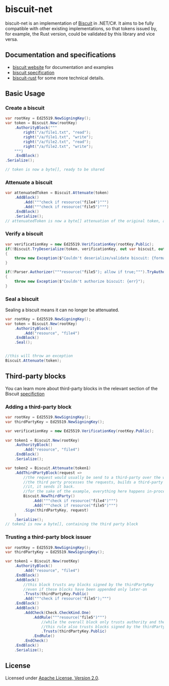
# biscuit-net

biscuit-net is an implementation of [Biscuit](https://github.com/biscuit-auth/biscuit) in .NET/C#. It aims to be fully compatible with other existing implementations, so that tokens issued by, for example, the Rust version, could be validated by this library and vice versa.

## Documentation and specifications

- [biscuit website](https://www.biscuitsec.org) for documentation and examples
- [biscuit specification](https://github.com/biscuit-auth/biscuit)
- [biscuit-rust](https://github.com/biscuit-auth/biscuit-rust) for some more technical details.

## Basic Usage

### Create a biscuit
```csharp
var rootKey = Ed25519.NewSigningKey();
var token = Biscuit.New(rootKey)
    .AuthorityBlock("""
        right("/a/file1.txt", "read");
        right("/a/file1.txt", "write");
        right("/a/file2.txt", "read");
        right("/a/file2.txt", "write");
    """)
    .EndBlock()
.Serialize();

// token is now a byte[], ready to be shared
```

### Attenuate a biscuit
```csharp
var attenuatedToken = Biscuit.Attenuate(token)
    .AddBlock()
        .Add("""check if resource("file4")""")
        .Add("""check if resource("file5")""")
    .EndBlock()
    .Serialize();
// attenuatedToken is now a byte[] attenuation of the original token, and ready to be shared
```

### Verify a biscuit
```csharp
var verificationKey = new Ed25519.VerificationKey(rootKey.Public);
if(!Biscuit.TryDeserialize(token, verificationKey, out var biscuit, out var formatErr))
{
    throw new Exception($"Couldn't deserialize/validate biscuit: {formatErr}");
}

if(!Parser.Authorizer("""resource("file5"); allow if true;""").TryAuthorize(biscuit, out err))
{
    throw new Exception($"Couldn't authorize biscuit: {err}");
}
```

### Seal a biscuit

Sealing a biscuit means it can no longer be attenuated. 

```csharp
var rootKey = Ed25519.NewSigningKey();        
var token = Biscuit.New(rootKey)
    .AuthorityBlock()
        .Add("resource", "file4")
    .EndBlock()
    .Seal();


//this will throw an exception
Biscuit.Attenuate(token);
```

## Third-party blocks

You can learn more about third-party blocks in the relevant section of the Biscuit [specifiction](https://github.com/biscuit-auth/biscuit/blob/master/SPECIFICATIONS.md#appending-a-third-party-block)

### Adding a third-party block

```csharp
var rootKey = Ed25519.NewSigningKey();
var thirdPartyKey = Ed25519.NewSigningKey();

var verificationKey = new Ed25519.VerificationKey(rootKey.Public);        
        
var token1 = Biscuit.New(rootKey)
    .AuthorityBlock()
        .Add("resource", "file4")
    .EndBlock()
    .Serialize();

var token2 = Biscuit.Attenuate(token1)
    .AddThirdPartyBlock(request => 
        //the request would usually be send to a third-party over the wire
        //the third party processes the requests, builds a third-party block, signs
        //it, it sends it back.
        //for the sake of the example, everything here happens in-process
        Biscuit.NewThirdParty()
            .Add("""check if resource("file4")""")
            .Add("""check if resource("file5")""")
        .Sign(thirdPartyKey, request)
    )
    .Serialize();
// token2 is now a byte[], containing the third party block
```

### Trusting a third-party block issuer

```csharp
var rootKey = Ed25519.NewSigningKey();
var thirdPartyKey = Ed25519.NewSigningKey();

var token1 = Biscuit.New(rootKey)
    .AuthorityBlock()
        .Add("resource", "file4")                
    .EndBlock()
    .AddBlock()
        //this block trusts any blocks signed by the thirdPartyKey
        //even if these blocks have been appended only later-on 
        .Trusts(thirdPartyKey.Public)
        .Add("""check if resource("file5");""")
    .EndBlock()
    .AddBlock()                
        .AddCheck(Check.CheckKind.One)
            .AddRule("""resource("file5")""")
                //while the overall block only trusts authority and the authorizer
                //this rule also trusts blocks signed by the thirdPartyKey
                .Trusts(thirdPartyKey.Public)
            .EndRule()
        .EndCheck()
    .EndBlock()
    .Serialize();
```

## License

Licensed under [Apache License, Version 2.0](./LICENSE).
